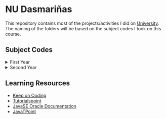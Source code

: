 # NU Dasmariñas

This repository contains most of the projects/activities I did on [University](https://www.facebook.com/NUDasmaPH/). The naming of the folders will be based on the subject codes I took on this course. 

## Subject Codes
<details>
<summary>First Year</summary>
<br/>

``` 
1. CCPRGG1L - Fundamentals of Programming
2. CCPRGG2L - Intermediate Programming
3. CCOBJPGL - Object-Oriented Programming
```
</details>

<details>
<summary>Second Year</summary>
<br/>

``` 
1. CCDATRCL - Data Structures & Algorithms
2. CCDISTR2 - Discrete Structures 2
```
</details>


## Learning Resources
- [Keep on Coding](https://www.youtube.com/watch?v=yMkFYxrDL2M&list=PLuVT2Ug8ISOUeumoUczDqraT_EO6qFdWt)
- [Tutorialspoint](https://www.tutorialspoint.com/java/index.htm)
- [JavaSE Oracle Documentation](https://docs.oracle.com/javase/tutorial/) 
- [JavaTPoint](https://www.javatpoint.com)

